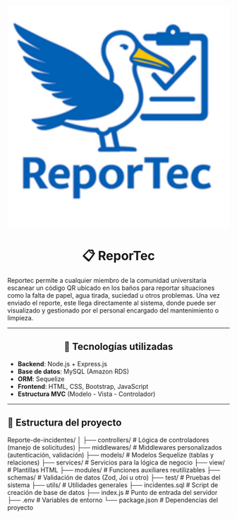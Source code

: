 ![Logo de ReporTec](view/logo.png)

<div align="center">
  
# 📋 ReporTec

</div>

Reportec permite a cualquier miembro de la comunidad universitaria escanear un código QR ubicado en los baños para reportar situaciones como la falta de papel, agua tirada, suciedad u otros problemas. Una vez enviado el reporte, este llega directamente al sistema, donde puede ser visualizado y gestionado por el personal encargado del mantenimiento o limpieza.

---

<div align="center">
  
## 🧩 Tecnologías utilizadas

</div>

- **Backend**: Node.js + Express.js
- **Base de datos**: MySQL (Amazon RDS)
- **ORM**: Sequelize
- **Frontend**: HTML, CSS, Bootstrap, JavaScript
- **Estructura MVC** (Modelo - Vista - Controlador)

---

## 📁 Estructura del proyecto

Reporte-de-incidentes/
│
├── controllers/ # Lógica de controladores (manejo de solicitudes)
├── middlewares/ # Middlewares personalizados (autenticación, validación)
├── models/ # Modelos Sequelize (tablas y relaciones)
├── services/ # Servicios para la lógica de negocio
├── view/ # Plantillas HTML
├── modules/ # Funciones auxiliares reutilizables
├── schemas/ # Validación de datos (Zod, Joi u otro)
├── test/ # Pruebas del sistema
├── utils/ # Utilidades generales
├── incidentes.sql # Script de creación de base de datos
├── index.js # Punto de entrada del servidor
├── .env # Variables de entorno
└── package.json # Dependencias del proyecto
